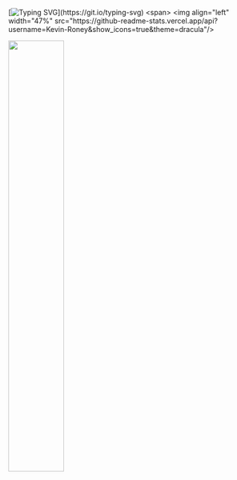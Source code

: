 [![Typing SVG](https://readme-typing-svg.herokuapp.com/?lines=Hi,+I'm+Kevin!)](https://git.io/typing-svg)
<span>
<img align="left" width="47%" src="https://github-readme-stats.vercel.app/api?username=Kevin-Roney&show_icons=true&theme=dracula"/>

<img align="left" width="47%" src="https://github-readme-stats.vercel.app/api/top-langs/?username=Kevin-Roney&layout=compact"/>
</span>

<!--
**Kevin-Roney/Kevin-Roney** is a ✨ _special_ ✨ repository because its `README.md` (this file) appears on your GitHub profile.

Here are some ideas to get you started:

- 🔭 I’m currently working on ...
- 🌱 I’m currently learning ...
- 👯 I’m looking to collaborate on ...
- 🤔 I’m looking for help with ...
- 💬 Ask me about ...
- 📫 How to reach me: ...
- 😄 Pronouns: ...
- ⚡ Fun fact: ...
-->
